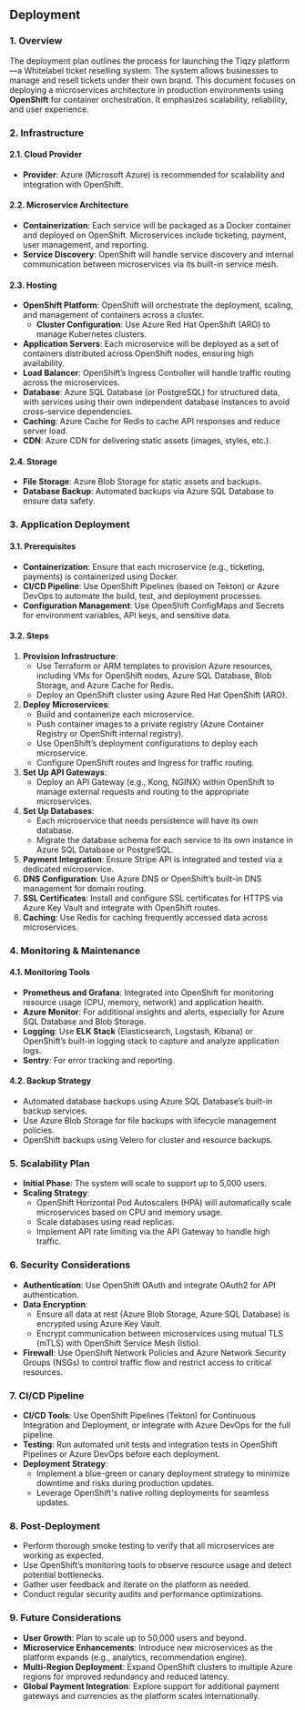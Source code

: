 ## Deployment

### 1. Overview

The deployment plan outlines the process for launching the Tiqzy platform—a Whitelabel ticket reselling system. The system allows businesses to manage and resell tickets under their own brand. This document focuses on deploying a microservices architecture in production environments using **OpenShift** for container orchestration. It emphasizes scalability, reliability, and user experience.

### 2. Infrastructure

#### 2.1. Cloud Provider
- **Provider**: Azure (Microsoft Azure) is recommended for scalability and integration with OpenShift.

#### 2.2. Microservice Architecture
- **Containerization**: Each service will be packaged as a Docker container and deployed on OpenShift. Microservices include ticketing, payment, user management, and reporting.
- **Service Discovery**: OpenShift will handle service discovery and internal communication between microservices via its built-in service mesh.

#### 2.3. Hosting
- **OpenShift Platform**: OpenShift will orchestrate the deployment, scaling, and management of containers across a cluster.
  - **Cluster Configuration**: Use Azure Red Hat OpenShift (ARO) to manage Kubernetes clusters.
- **Application Servers**: Each microservice will be deployed as a set of containers distributed across OpenShift nodes, ensuring high availability.
- **Load Balancer**: OpenShift’s Ingress Controller will handle traffic routing across the microservices.
- **Database**: Azure SQL Database (or PostgreSQL) for structured data, with services using their own independent database instances to avoid cross-service dependencies.
- **Caching**: Azure Cache for Redis to cache API responses and reduce server load.
- **CDN**: Azure CDN for delivering static assets (images, styles, etc.).

#### 2.4. Storage
- **File Storage**: Azure Blob Storage for static assets and backups.
- **Database Backup**: Automated backups via Azure SQL Database to ensure data safety.

### 3. Application Deployment

#### 3.1. Prerequisites
- **Containerization**: Ensure that each microservice (e.g., ticketing, payments) is containerized using Docker.
- **CI/CD Pipeline**: Use OpenShift Pipelines (based on Tekton) or Azure DevOps to automate the build, test, and deployment processes.
- **Configuration Management**: Use OpenShift ConfigMaps and Secrets for environment variables, API keys, and sensitive data.
  
#### 3.2. Steps
1. **Provision Infrastructure**: 
   - Use Terraform or ARM templates to provision Azure resources, including VMs for OpenShift nodes, Azure SQL Database, Blob Storage, and Azure Cache for Redis.
   - Deploy an OpenShift cluster using Azure Red Hat OpenShift (ARO).
2. **Deploy Microservices**:
   - Build and containerize each microservice.
   - Push container images to a private registry (Azure Container Registry or OpenShift internal registry).
   - Use OpenShift’s deployment configurations to deploy each microservice.
   - Configure OpenShift routes and Ingress for traffic routing.
3. **Set Up API Gateways**: 
   - Deploy an API Gateway (e.g., Kong, NGINX) within OpenShift to manage external requests and routing to the appropriate microservices.
4. **Set Up Databases**:
   - Each microservice that needs persistence will have its own database.
   - Migrate the database schema for each service to its own instance in Azure SQL Database or PostgreSQL.
5. **Payment Integration**: Ensure Stripe API is integrated and tested via a dedicated microservice.
6. **DNS Configuration**: Use Azure DNS or OpenShift’s built-in DNS management for domain routing.
7. **SSL Certificates**: Install and configure SSL certificates for HTTPS via Azure Key Vault and integrate with OpenShift routes.
8. **Caching**: Use Redis for caching frequently accessed data across microservices.

### 4. Monitoring & Maintenance

#### 4.1. Monitoring Tools
- **Prometheus and Grafana**: Integrated into OpenShift for monitoring resource usage (CPU, memory, network) and application health.
- **Azure Monitor**: For additional insights and alerts, especially for Azure SQL Database and Blob Storage.
- **Logging**: Use **ELK Stack** (Elasticsearch, Logstash, Kibana) or OpenShift’s built-in logging stack to capture and analyze application logs.
- **Sentry**: For error tracking and reporting.

#### 4.2. Backup Strategy
- Automated database backups using Azure SQL Database’s built-in backup services.
- Use Azure Blob Storage for file backups with lifecycle management policies.
- OpenShift backups using Velero for cluster and resource backups.

### 5. Scalability Plan

- **Initial Phase**: The system will scale to support up to 5,000 users.
- **Scaling Strategy**: 
   - OpenShift Horizontal Pod Autoscalers (HPA) will automatically scale microservices based on CPU and memory usage.
   - Scale databases using read replicas.
   - Implement API rate limiting via the API Gateway to handle high traffic.

### 6. Security Considerations

- **Authentication**: Use OpenShift OAuth and integrate OAuth2 for API authentication.
- **Data Encryption**: 
  - Ensure all data at rest (Azure Blob Storage, Azure SQL Database) is encrypted using Azure Key Vault.
  - Encrypt communication between microservices using mutual TLS (mTLS) with OpenShift Service Mesh (Istio).
- **Firewall**: Use OpenShift Network Policies and Azure Network Security Groups (NSGs) to control traffic flow and restrict access to critical resources.

### 7. CI/CD Pipeline

- **CI/CD Tools**: Use OpenShift Pipelines (Tekton) for Continuous Integration and Deployment, or integrate with Azure DevOps for the full pipeline.
- **Testing**: Run automated unit tests and integration tests in OpenShift Pipelines or Azure DevOps before each deployment.
- **Deployment Strategy**: 
   - Implement a blue-green or canary deployment strategy to minimize downtime and risks during production updates.
   - Leverage OpenShift's native rolling deployments for seamless updates.

### 8. Post-Deployment

- Perform thorough smoke testing to verify that all microservices are working as expected.
- Use OpenShift’s monitoring tools to observe resource usage and detect potential bottlenecks.
- Gather user feedback and iterate on the platform as needed.
- Conduct regular security audits and performance optimizations.

### 9. Future Considerations

- **User Growth**: Plan to scale up to 50,000 users and beyond.
- **Microservice Enhancements**: Introduce new microservices as the platform expands (e.g., analytics, recommendation engine).
- **Multi-Region Deployment**: Expand OpenShift clusters to multiple Azure regions for improved redundancy and reduced latency.
- **Global Payment Integration**: Explore support for additional payment gateways and currencies as the platform scales internationally.
